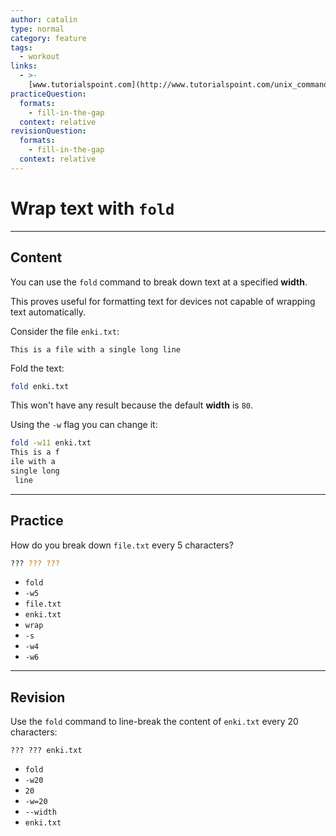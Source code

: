 ```yaml
---
author: catalin
type: normal
category: feature
tags:
  - workout
links:
  - >-
    [www.tutorialspoint.com](http://www.tutorialspoint.com/unix_commands/fold.htm){website}
practiceQuestion:
  formats:
    - fill-in-the-gap
  context: relative
revisionQuestion:
  formats:
    - fill-in-the-gap
  context: relative
---
```


# Wrap text with `fold`


---

## Content

You can use the `fold` command to break down text at a specified **width**.

 This proves useful for formatting text for devices not capable of wrapping text automatically.

Consider the file `enki.txt`:

```plain-text
This is a file with a single long line
```

Fold the text:

```bash
fold enki.txt
```

This won't have any result because the default **width** is `80`.

Using the `-w` flag you can change it:

```bash
fold -w11 enki.txt
This is a f
ile with a
single long
 line
```


---

## Practice

How do you break down `file.txt` every 5 characters?

```bash
??? ??? ???
```

- `fold`
- `-w5`
- `file.txt`
- `enki.txt`
- `wrap`
- `-s`
- `-w4`
- `-w6`


---

## Revision

Use the `fold` command to line-break the content of `enki.txt` every 20 characters:

```plain-text
??? ??? enki.txt

```

- `fold`
- `-w20`
- `20`
- `-w=20`
- `--width`
- `enki.txt`
